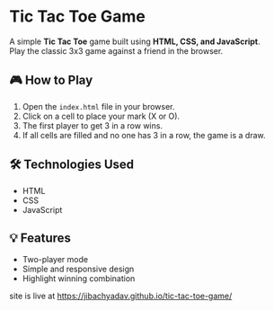 # Tic Tac Toe Game

A simple **Tic Tac Toe** game built using **HTML, CSS, and JavaScript**.  
Play the classic 3x3 game against a friend in the browser.

## 🎮 How to Play

1. Open the `index.html` file in your browser.
2. Click on a cell to place your mark (X or O).
3. The first player to get 3 in a row wins.
4. If all cells are filled and no one has 3 in a row, the game is a draw.

## 🛠️ Technologies Used

- HTML  
- CSS  
- JavaScript  


## 💡 Features

- Two-player mode
- Simple and responsive design
- Highlight winning combination


 site is live at https://jibachyadav.github.io/tic-tac-toe-game/



